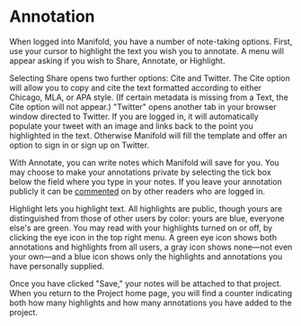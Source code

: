 # Annotation
When logged into Manifold, you have a number of note-taking options. First, use your cursor to highlight the text you wish you to annotate. A menu will appear asking if you wish to Share, Annotate, or Highlight.

Selecting Share opens two further options: Cite and Twitter. The Cite option will allow you to copy and cite the text formatted according to either Chicago, MLA, or APA style. (If certain metadata is missing from a Text, the Cite option will not appear.) "Twitter" opens another tab in your browser window directed to Twitter. If you are logged in, it will automatically populate your tweet with an image and links back to the point you highlighted in the text. Otherwise Manifold will fill the template and offer an option to sign in or sign up on Twitter.

With Annotate, you can write notes which Manifold will save for you. You may choose to make your annotations private by selecting the tick box below the field where you type in your notes. If you leave your annotation publicly it can be [commented](comments.md) on by other readers who are logged in.

Highlight lets you highlight text. All highlights are public, though yours are distinguished from those of other users by color: yours are blue, everyone else's are green. You may read with your highlights turned on or off, by clicking the eye icon in the top right menu. A green eye icon shows both annotations and highlights from all users, a gray icon shows none—not even your own—and a blue icon shows only the highlights and annotations you have personally supplied.

Once you have clicked "Save," your notes will be attached to that project. When you return to the Project home page, you will find a counter indicating both how many highlights and how many annotations you have added to the project.
